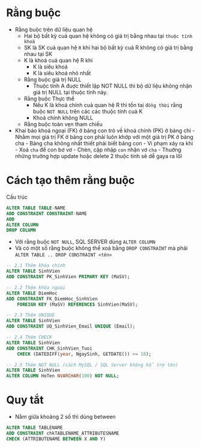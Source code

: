 # Rằng buộc

- Rằng buộc trên dữ liệu quan hệ
    - Hai bộ bất kỳ cuả quan hệ không có giá trị bằng nhau tại `thuộc tính khoá`
    - SK là SK cuả quan hệ `R` khi hai bộ bất kỳ cuả R không có giá trị bằng nhau tại SK
    - K là khoá cuả quan hệ R khi
        - K là siêu khoá
        - K là siêu khoá nhỏ nhất 
    - Rằng buộc giá trị NULL
        - Thuộc tính A đuợc thiết lập NOT NULL thì bộ dữ liệu không nhận giá trị NULL tại thuộc tính này.
    - Rằng buộc Thực thể
        - Nếu K là khoá chính cuả quan hệ R thì tồn taị `đồng thời` rằng buộc `NOT NULL` trên các các thuộc tính cuả K 
        - Khoá chính không NULL 
    - Rằng buộc toàn vẹn tham chiếu
- Khai báo khoá ngoại (FK) ở bảng con trỏ về khoá chính (PK) ở bảng chi
            - Nhằm mọi giá trị FK ở bảng con phải luôn khớp với một giá trị PK ở bảng cha 
            - Bảng cha không nhất thiết phải biết bảng con 
        - Vi phạm xảy ra khi 
            - Xoá `cha` để con bơ vơ 
            - Chèn, cập nhập `con` nhận vơ `cha`
            - Thuờng những truờng hợp update hoặc delete 2 thuộc tính sẽ dễ gaya ra lôĩ

# Cách tạo thêm rằng buộc 

Cấu trúc
```sql
ALTER TABLE TABLE-NAME 
ADD CONSTRAINT CONSTRAINT-NAME
ADD
ALTER COLUMN
DROP COLUMN
```

- Với rằng buộc `NOT NULL`, SQL SERVER dùng `ALTER COLUMN`
- Và có một số rằng buộc không thể xoá bằng `DROP CONSTRAINT` mà phải `ALTER TABLE .. DROP CONSTRAINT <tên>`
``` sql
-- 2.1 Thêm khóa chính
ALTER TABLE SinhVien
ADD CONSTRAINT PK_SinhVien PRIMARY KEY (MaSV);

-- 2.2 Thêm khóa ngoại
ALTER TABLE DiemHoc
ADD CONSTRAINT FK_DiemHoc_SinhVien
    FOREIGN KEY (MaSV) REFERENCES SinhVien(MaSV);

-- 2.3 Thêm UNIQUE
ALTER TABLE SinhVien
ADD CONSTRAINT UQ_SinhVien_Email UNIQUE (Email);

-- 2.4 Thêm CHECK
ALTER TABLE SinhVien
ADD CONSTRAINT CHK_SinhVien_Tuoi
    CHECK (DATEDIFF(year, NgaySinh, GETDATE()) >= 18);

-- 2.5 Thêm NOT NULL (cách MySQL / SQL Server không hỗ trợ tên)
ALTER TABLE SinhVien
ALTER COLUMN HoTen NVARCHAR(100) NOT NULL;
```
# Quy tắt
- Nằm giữa khoảng 2 số thì dùng between
```sql
ALTER TABLE TABLENAME
ADD CONSTRAINT chkTABLENAME_ATTRIBUTESNAME
CHECK (ATTRIBUTENAME BETWEEN X AND Y)
```
